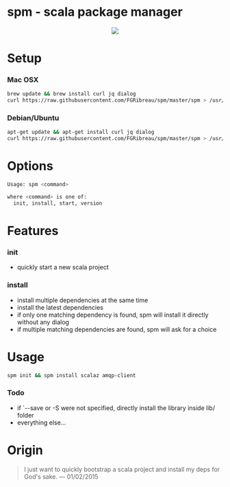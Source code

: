 # spm - scala package manager

<p align="center"><a href="http://showterm.io/1f5283d1b09d33d6da1a8"><img src="http://i.imgur.com/terVLiN.gif"/></a></p>

# Setup

### Mac OSX

```bash
brew update && brew install curl jq dialog
curl https://raw.githubusercontent.com/FGRibreau/spm/master/spm > /usr/local/bin/spm && chmod +x /usr/local/bin/spm
```

### Debian/Ubuntu

```bash
apt-get update && apt-get install curl jq dialog
curl https://raw.githubusercontent.com/FGRibreau/spm/master/spm > /usr/local/bin/spm && chmod +x /usr/local/bin/spm
```

# Options

```bash
Usage: spm <command>

where <command> is one of:
  init, install, start, version
```

# Features

### init

- quickly start a new scala project

### install

- install multiple dependencies at the same time
- install the latest dependencies
- if only one matching dependency is found, spm will install it directly without any dialog
- if multiple matching dependencies are found, spm will ask for a choice

# Usage

```bash
spm init && spm install scalaz amqp-client
```

### Todo

- if `--save or -S were not specified, directly install the library inside lib/ folder
- everything else...


# Origin

> I just want to quickly bootstrap a scala project and install my deps for God's sake.
> — 01/02/2015
